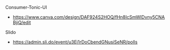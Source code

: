 
Consumer-Tonic-UI
- https://www.canva.com/design/DAF924S2HOQ/fHn8IcSmWIDvny5CNABjiQ/edit

Slido
- https://admin.sli.do/event/u3Ej1rDoCbendGNusiSeNR/polls
